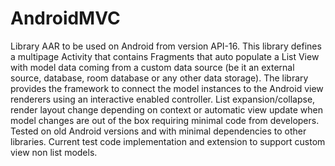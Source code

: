 # AndroidMVC
Library AAR to be used on Android from version API-16. This library defines a multipage Activity that contains Fragments that auto populate a List View with model data coming from a custom data source (be it an external source, database, room database or any other data storage). The library provides the framework to connect the model instances to the Android view renderers using an interactive enabled controller. List expansion/collapse, render layout change depending on context or automatic view update when model changes are out of the box requiring minimal code from developers. Tested on old Android versions and with minimal dependencies to other libraries. Current test code implementation and extension to support custom view non list models.
